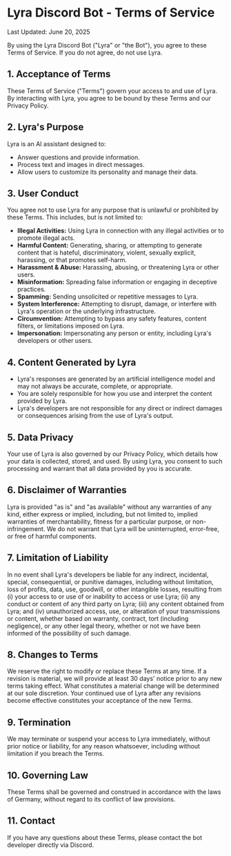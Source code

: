 # **Lyra Discord Bot \- Terms of Service**

Last Updated: June 20, 2025

By using the Lyra Discord Bot ("Lyra" or "the Bot"), you agree to these Terms of Service. If you do not agree, do not use Lyra.

## **1\. Acceptance of Terms**

These Terms of Service ("Terms") govern your access to and use of Lyra. By interacting with Lyra, you agree to be bound by these Terms and our Privacy Policy.

## **2\. Lyra's Purpose**

Lyra is an AI assistant designed to:

* Answer questions and provide information.  
* Process text and images in direct messages.  
* Allow users to customize its personality and manage their data.

## **3\. User Conduct**

You agree not to use Lyra for any purpose that is unlawful or prohibited by these Terms. This includes, but is not limited to:

* **Illegal Activities:** Using Lyra in connection with any illegal activities or to promote illegal acts.  
* **Harmful Content:** Generating, sharing, or attempting to generate content that is hateful, discriminatory, violent, sexually explicit, harassing, or that promotes self-harm.  
* **Harassment & Abuse:** Harassing, abusing, or threatening Lyra or other users.  
* **Misinformation:** Spreading false information or engaging in deceptive practices.  
* **Spamming:** Sending unsolicited or repetitive messages to Lyra.  
* **System Interference:** Attempting to disrupt, damage, or interfere with Lyra's operation or the underlying infrastructure.  
* **Circumvention:** Attempting to bypass any safety features, content filters, or limitations imposed on Lyra.  
* **Impersonation:** Impersonating any person or entity, including Lyra's developers or other users.

## **4\. Content Generated by Lyra**

* Lyra's responses are generated by an artificial intelligence model and may not always be accurate, complete, or appropriate.  
* You are solely responsible for how you use and interpret the content provided by Lyra.  
* Lyra's developers are not responsible for any direct or indirect damages or consequences arising from the use of Lyra's output.

## **5\. Data Privacy**

Your use of Lyra is also governed by our Privacy Policy, which details how your data is collected, stored, and used. By using Lyra, you consent to such processing and warrant that all data provided by you is accurate.

## **6\. Disclaimer of Warranties**

Lyra is provided "as is" and "as available" without any warranties of any kind, either express or implied, including, but not limited to, implied warranties of merchantability, fitness for a particular purpose, or non-infringement. We do not warrant that Lyra will be uninterrupted, error-free, or free of harmful components.

## **7\. Limitation of Liability**

In no event shall Lyra's developers be liable for any indirect, incidental, special, consequential, or punitive damages, including without limitation, loss of profits, data, use, goodwill, or other intangible losses, resulting from (i) your access to or use of or inability to access or use Lyra; (ii) any conduct or content of any third party on Lyra; (iii) any content obtained from Lyra; and (iv) unauthorized access, use, or alteration of your transmissions or content, whether based on warranty, contract, tort (including negligence), or any other legal theory, whether or not we have been informed of the possibility of such damage.

## **8\. Changes to Terms**

We reserve the right to modify or replace these Terms at any time. If a revision is material, we will provide at least 30 days' notice prior to any new terms taking effect. What constitutes a material change will be determined at our sole discretion. Your continued use of Lyra after any revisions become effective constitutes your acceptance of the new Terms.

## **9\. Termination**

We may terminate or suspend your access to Lyra immediately, without prior notice or liability, for any reason whatsoever, including without limitation if you breach the Terms.

## **10\. Governing Law**

These Terms shall be governed and construed in accordance with the laws of Germany, without regard to its conflict of law provisions.

## **11\. Contact**

If you have any questions about these Terms, please contact the bot developer directly via Discord.